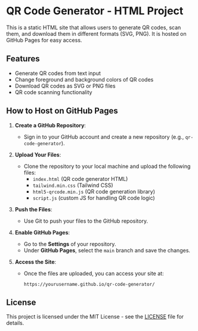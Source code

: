# QR Code Generator - HTML Project

This is a static HTML site that allows users to generate QR codes, scan them, and download them in different formats (SVG, PNG). It is hosted on GitHub Pages for easy access.

## Features

- Generate QR codes from text input
- Change foreground and background colors of QR codes
- Download QR codes as SVG or PNG files
- QR code scanning functionality

## How to Host on GitHub Pages

1. **Create a GitHub Repository**:
   - Sign in to your GitHub account and create a new repository (e.g., `qr-code-generator`).

2. **Upload Your Files**:
   - Clone the repository to your local machine and upload the following files:
     - `index.html` (QR code generator HTML)
     - `tailwind.min.css` (Tailwind CSS)
     - `html5-qrcode.min.js` (QR code generation library)
     - `script.js` (custom JS for handling QR code logic)

3. **Push the Files**:
   - Use Git to push your files to the GitHub repository.

4. **Enable GitHub Pages**:
   - Go to the **Settings** of your repository.
   - Under **GitHub Pages**, select the `main` branch and save the changes.
   
5. **Access the Site**:
   - Once the files are uploaded, you can access your site at:
     ```
     https://yourusername.github.io/qr-code-generator/
     ```

## License

This project is licensed under the MIT License - see the [LICENSE](LICENSE) file for details.
